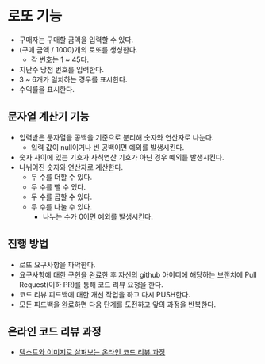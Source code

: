 # 로또 기능
- 구매자는 구매할 금액을 입력할 수 있다.
- (구매 금액 / 1000)개의 로또를 생성한다.
  - 각 번호는 1 ~ 45다.
- 지난주 당첨 번호를 입력한다.
- 3 ~ 6개가 일치하는 경우를 표시한다.
- 수익률을 표시한다.


## 문자열 계산기 기능
- 입력받은 문자열을 공백을 기준으로 분리해 숫자와 연산자로 나눈다.
  - 입력 값이 null이거나 빈 공백이면 예외를 발생시킨다.
- 숫자 사이에 있는 기호가 사칙연산 기호가 아닌 경우 예외를 발생시킨다.
- 나뉘어진 숫자와 연산자로 계산한다.
  - 두 수를 더할 수 있다.
  - 두 수를 뺄 수 있다.
  - 두 수를 곱할 수 있다.
  - 두 수를 나눌 수 있다.
    - 나누는 수가 0이면 예외를 발생시킨다.

## 진행 방법
* 로또 요구사항을 파악한다.
* 요구사항에 대한 구현을 완료한 후 자신의 github 아이디에 해당하는 브랜치에 Pull Request(이하 PR)를 통해 코드 리뷰 요청을 한다.
* 코드 리뷰 피드백에 대한 개선 작업을 하고 다시 PUSH한다.
* 모든 피드백을 완료하면 다음 단계를 도전하고 앞의 과정을 반복한다.

## 온라인 코드 리뷰 과정
* [텍스트와 이미지로 살펴보는 온라인 코드 리뷰 과정](https://github.com/next-step/nextstep-docs/tree/master/codereview)